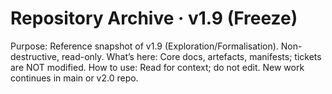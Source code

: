 # Repository Archive · v1.9 (Freeze)
Purpose: Reference snapshot of v1.9 (Exploration/Formalisation). Non-destructive, read-only.
What’s here: Core docs, artefacts, manifests; tickets are NOT modified.
How to use: Read for context; do not edit. New work continues in main or v2.0 repo.
